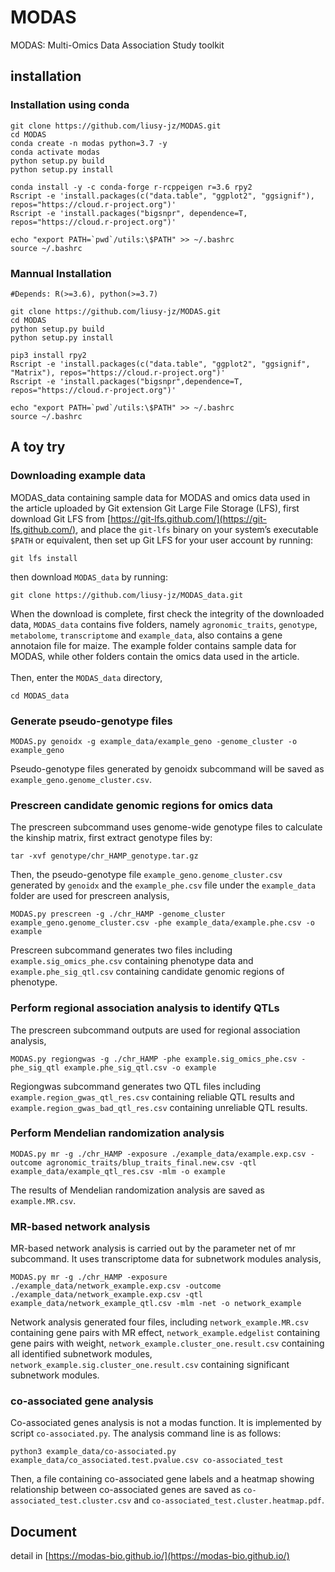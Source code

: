 # MODAS
MODAS: Multi-Omics Data Association Study toolkit

## installation
### Installation using conda
```
git clone https://github.com/liusy-jz/MODAS.git
cd MODAS
conda create -n modas python=3.7 -y
conda activate modas
python setup.py build
python setup.py install

conda install -y -c conda-forge r-rcppeigen r=3.6 rpy2
Rscript -e 'install.packages(c("data.table", "ggplot2", "ggsignif"), repos="https://cloud.r-project.org")'
Rscript -e 'install.packages("bigsnpr", dependence=T, repos="https://cloud.r-project.org")'

echo "export PATH=`pwd`/utils:\$PATH" >> ~/.bashrc
source ~/.bashrc
```

### Mannual Installation
```
#Depends: R(>=3.6), python(>=3.7)

git clone https://github.com/liusy-jz/MODAS.git
cd MODAS
python setup.py build
python setup.py install

pip3 install rpy2
Rscript -e 'install.packages(c("data.table", "ggplot2", "ggsignif", "Matrix"), repos="https://cloud.r-project.org")'
Rscript -e 'install.packages("bigsnpr",dependence=T, repos="https://cloud.r-project.org")'

echo "export PATH=`pwd`/utils:\$PATH" >> ~/.bashrc
source ~/.bashrc
```

## A toy try
### Downloading example data
MODAS_data containing sample data for MODAS and omics data used in the article uploaded by Git extension Git Large File Storage (LFS), first download Git LFS from [https://git-lfs.github.com/](https://git-lfs.github.com/),  and place the `git-lfs` binary on your system’s executable `$PATH` or equivalent, then set up Git LFS for your user account by running:
```
git lfs install
```
then download `MODAS_data` by running:
```
git clone https://github.com/liusy-jz/MODAS_data.git
```
When the download is complete, first check the integrity of the downloaded data, `MODAS_data` contains five folders, namely `agronomic_traits`, `genotype`, `metabolome`, `transcriptome` and `example_data`, also contains a gene annotaion file for maize. The example folder contains sample data for MODAS, while other folders contain the omics data used in the article.<br/><br/>
Then, enter the `MODAS_data` directory,
```
cd MODAS_data
```
### Generate pseudo-genotype files
```
MODAS.py genoidx -g example_data/example_geno -genome_cluster -o example_geno
```
Pseudo-genotype files generated by genoidx subcommand will be saved as `example_geno.genome_cluster.csv`.
### Prescreen candidate genomic regions for omics data
The prescreen subcommand uses genome-wide genotype files to calculate the kinship matrix, first extract genotype files by:
```
tar -xvf genotype/chr_HAMP_genotype.tar.gz
```
Then, the pseudo-genotype file `example_geno.genome_cluster.csv` generated by `genoidx` and the `example_phe.csv` file under the `example_data` folder are used for prescreen analysis,
```
MODAS.py prescreen -g ./chr_HAMP -genome_cluster example_geno.genome_cluster.csv -phe example_data/example.phe.csv -o example
```
Prescreen subcommand generates two files including `example.sig_omics_phe.csv` containing phenotype data and `example.phe_sig_qtl.csv` containing candidate genomic regions of phenotype.
### Perform regional association analysis to identify QTLs
The prescreen subcommand outputs are used for regional association analysis,
```
MODAS.py regiongwas -g ./chr_HAMP -phe example.sig_omics_phe.csv -phe_sig_qtl example.phe_sig_qtl.csv -o example
```
Regiongwas subcommand generates two QTL files including `example.region_gwas_qtl_res.csv` containing reliable QTL results and `example.region_gwas_bad_qtl_res.csv` containing unreliable QTL results.
### Perform Mendelian randomization analysis
```
MODAS.py mr -g ./chr_HAMP -exposure ./example_data/example.exp.csv -outcome agronomic_traits/blup_traits_final.new.csv -qtl example_data/example_qtl_res.csv -mlm -o example
```
The results of Mendelian randomization analysis are saved as `example.MR.csv`.
### MR-based network analysis
MR-based network analysis is carried out by the parameter net of mr subcommand. It uses transcriptome data for subnetwork modules analysis,
```
MODAS.py mr -g ./chr_HAMP -exposure ./example_data/network_example.exp.csv -outcome ./example_data/network_example.exp.csv -qtl example_data/network_example_qtl.csv -mlm -net -o network_example
```
Network analysis generated four files, including `network_example.MR.csv` containing gene pairs with MR effect, `network_example.edgelist` containing gene pairs with weight, `network_example.cluster_one.result.csv` containing all identified subnetwork modules, `network_example.sig.cluster_one.result.csv` containing significant subnetwork modules.
### co-associated gene analysis
Co-associated genes analysis is not a modas function. It is implemented by script `co-associated.py`. The analysis command line is as follows:
```
python3 example_data/co-associated.py example_data/co_associated.test.pvalue.csv co-associated_test
```
Then, a file containing co-associated gene labels and a heatmap showing relationship between co-associated genes are saved as `co-associated_test.cluster.csv` and `co-associated_test.cluster.heatmap.pdf`.
## Document
detail in [https://modas-bio.github.io/](https://modas-bio.github.io/)
